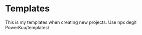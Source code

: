 # Templates

This is my templates when creating new projects.
Use npx degit PowerKuu/templates/<name>
